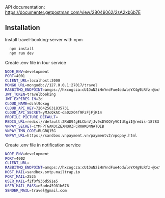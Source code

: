 API documentation: https://documenter.getpostman.com/view/28049062/2sA2xb6b7E


## Installation

Install travel-booking-server with npm

```bash
  npm install 
  npm run dev
```

Create .env file in tour service

```bash
NODE_ENV=development
PORT=4001
CLIENT_URL=localhost:3000
MONGO_URL=mongodb://127.0.0.1:27017/travel
RABBITMQ_ENDPOINT=amqps://hxcogcza:cU1DuN2iHmYndFue4odwleYX4g9LRfz-@octopus.rmq3.cloudamqp.com/hxcogcza
JWT_TOKEN=travelbooking
JWT_EXPIRES_IN=2d
CLOUD_NAME=dzhl9oxog
CLOUD_API_KEY=726425631835731
CLOUD_API_SECRET=yMJoQkAC-da0zXO4f9FzFjFjK14
PROFILE_PICTURE_DEFAULT=
REDIS_URL=redis://default:2RWD94gELCbnVjJv9xDYOQYyVCIdtgiI@redis-18783.c1.ap-southeast-1-1.ec2.cloud.redislabs.com:18783
VNPAY_SECRET=CYMFPTGAKOCZEXMQRZFCROWKDNNATOIB
VNPAY_TMN_CODE=RUGRQ15G
VNPAY_URL=https://sandbox.vnpayment.vn/paymentv2/vpcpay.html
```
Create .env file in notification service

```bash
NODE_ENV=development
PORT=4002
CLIENT_URL=
RABBITMQ_ENDPOINT=amqps://hxcogcza:cU1DuN2iHmYndFue4odwleYX4g9LRfz-@octopus.rmq3.cloudamqp.com/hxcogcza
HOST_MAIL=sandbox.smtp.mailtrap.io
PORT_MAIL=2525
USER_MAIL=f2f0f936d591e5
USER_MAIL_PASS=e5ade45981b676
SENDER_MAIL=travel@gmail.com
```
